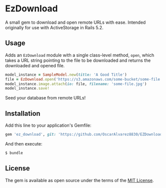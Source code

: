 # EzDownload
A small gem to download and open remote URLs with ease. Intended originally for use with ActiveStorage in Rails 5.2.

## Usage
Adds an `EzDownload` module with a single class-level method, `open`, which takes a URL string pointing to the file to be downloaded and returns the downloaded and opened file.

```ruby
model_instance = SampleModel.new(title: 'A Good Title')
file = EzDownload.open('https://s3.amazonaws.com/some-bucket/some-file.jpg')
model_instance.image.attach(io: file, filename: 'some-file.jpg')
model_instance.save!
```

Seed your database from remote URLs!

## Installation
Add this line to your application's Gemfile:

```ruby
gem 'ez_download', git: 'https://github.com/OscarAlvarez8830/EZDownload.git'
```

And then execute:
```bash
$ bundle
```

## License
The gem is available as open source under the terms of the [MIT License](https://opensource.org/licenses/MIT).
